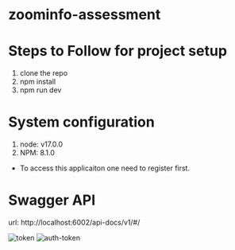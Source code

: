 # zoominfo-assessment

# Steps to Follow for project setup
1. clone the repo
2. npm install
3. npm run dev

# System configuration
1. node: v17.0.0
2. NPM: 8.1.0

* To access this applicaiton one need to register first.

# Swagger API
url: http://localhost:6002/api-docs/v1/#/

![token](https://user-images.githubusercontent.com/47051446/166142447-767aa092-94b4-48e1-9125-3271d6d7dd00.png)
![auth-token](https://user-images.githubusercontent.com/47051446/166142463-c9e7a291-3c81-4842-a29b-9b5c0b06e5b5.png)
